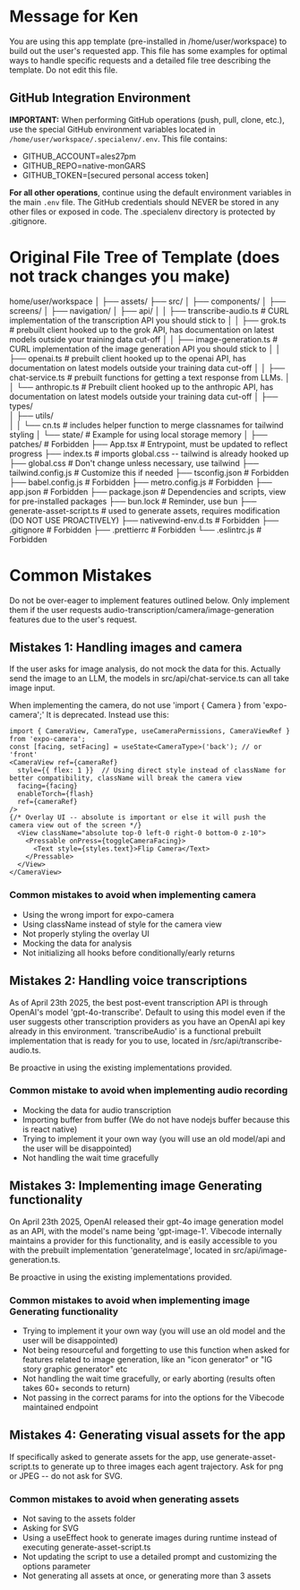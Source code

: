 # Message for Ken
You are using this app template (pre-installed in /home/user/workspace) to build out the user's requested app. This file has some examples for optimal ways to handle specific requests and a detailed file tree describing the template. Do not edit this file.

## GitHub Integration Environment
**IMPORTANT:** When performing GitHub operations (push, pull, clone, etc.), use the special GitHub environment variables located in `/home/user/workspace/.specialenv/.env`. This file contains:
- GITHUB_ACCOUNT=ales27pm
- GITHUB_REPO=native-monGARS  
- GITHUB_TOKEN=[secured personal access token]

**For all other operations**, continue using the default environment variables in the main `.env` file. The GitHub credentials should NEVER be stored in any other files or exposed in code. The .specialenv directory is protected by .gitignore.

# Original File Tree of Template (does not track changes you make)

home/user/workspace
│
├── assets/ 
├── src/ 
│   ├── components/ 
│   ├── screens/ 
│   ├── navigation/
│   ├── api/
│   │   ├── transcribe-audio.ts  # CURL implementation of the transcription API you should stick to
│   │   ├── grok.ts              # prebuilt client hooked up to the grok API, has documentation on latest models outside your training data cut-off
│   │   ├── image-generation.ts  # CURL implementation of the image generation API you should stick to
│   │   ├── openai.ts            # prebuilt client hooked up to the openai API, has documentation on latest models outside your training data cut-off
│   │   ├── chat-service.ts      # prebuilt functions for getting a text response from LLMs.
│   │   └── anthropic.ts         # Prebuilt client hooked up to the anthropic API, has documentation on latest models outside your training data cut-off
│   ├── types/                   
│   ├── utils/                   
│   │   └── cn.ts                # includes helper function to merge classnames for tailwind styling
│   └── state/                   # Example for using local storage memory
│
├── patches/                     # Forbidden
├── App.tsx                      # Entrypoint, must be updated to reflect progress
├── index.ts                     # imports global.css -- tailwind is already hooked up
├── global.css                   # Don't change unless necessary, use tailwind
├── tailwind.config.js           # Customize this if needed
├── tsconfig.json                # Forbidden
├── babel.config.js              # Forbidden 
├── metro.config.js              # Forbidden
├── app.json                     # Forbidden
├── package.json                 # Dependencies and scripts, view for pre-installed packages
├── bun.lock                     # Reminder, use bun
├── generate-asset-script.ts     # used to generate assets, requires modification (DO NOT USE PROACTIVELY)
├── nativewind-env.d.ts          # Forbidden
├── .gitignore                   # Forbidden
├── .prettierrc                  # Forbidden
└── .eslintrc.js                 # Forbidden

# Common Mistakes

Do not be over-eager to implement features outlined below. Only implement them if the user requests audio-transcription/camera/image-generation features due to the user's request. 

## Mistakes 1: Handling images and camera

If the user asks for image analysis, do not mock the data for this. Actually send the image to an LLM, the models in src/api/chat-service.ts can all take image input.

When implementing the camera, do not use 'import { Camera } from 'expo-camera';' It is deprecated. Instead use this:

```
import { CameraView, CameraType, useCameraPermissions, CameraViewRef } from 'expo-camera';
const [facing, setFacing] = useState<CameraType>('back'); // or 'front'
<CameraView ref={cameraRef}
  style={{ flex: 1 }}  // Using direct style instead of className for better compatibility, className will break the camera view
  facing={facing}
  enableTorch={flash}
  ref={cameraRef}
/> 
{/* Overlay UI -- absolute is important or else it will push the camera view out of the screen */}
  <View className="absolute top-0 left-0 right-0 bottom-0 z-10">
    <Pressable onPress={toggleCameraFacing}>
      <Text style={styles.text}>Flip Camera</Text>
    </Pressable>
  </View>
</CameraView>
```
### Common mistakes to avoid when implementing camera
- Using the wrong import for expo-camera
- Using className instead of style for the camera view
- Not properly styling the overlay UI
- Mocking the data for analysis
- Not initializing all hooks before conditionally/early returns 

## Mistakes 2: Handling voice transcriptions

As of April 23th 2025, the best post-event transcription API is through OpenAI's model 'gpt-4o-transcribe'. Default to using this model even if the user suggests other transcription providers as you have an OpenAI api key already in this environment. 'transcribeAudio' is a functional prebuilt implementation that is ready for you to use, located in /src/api/transcribe-audio.ts.

Be proactive in using the existing implementations provided.

### Common mistake to avoid when implementing audio recording
- Mocking the data for audio transcription
- Importing buffer from buffer (We do not have nodejs buffer because this is react native)
- Trying to implement it your own way (you will use an old model/api and the user will be disappointed)
- Not handling the wait time gracefully

## Mistakes 3: Implementing image Generating functionality

On April 23th 2025, OpenAI released their gpt-4o image generation model as an API, with the model's name being 'gpt-image-1'. Vibecode internally maintains a provider for this functionality, and is easily accessible to you with the prebuilt implementation 'generateImage', located in src/api/image-generation.ts. 

Be proactive in using the existing implementations provided.

### Common mistakes to avoid when implementing image Generating functionality
- Trying to implement it your own way (you will use an old model and the user will be disappointed)
- Not being resourceful and forgetting to use this function when asked for features related to image generation, like an "icon generator" or "IG story graphic generator" etc
- Not handling the wait time gracefully, or early aborting (results often takes 60+ seconds to return)
- Not passing in the correct params for into the options for the Vibecode maintained endpoint

## Mistakes 4: Generating visual assets for the app

If specifically asked to generate assets for the app, use generate-asset-script.ts to generate up to three images each agent trajectory. Ask for png or JPEG -- do not ask for SVG.

### Common mistakes to avoid when generating assets
- Not saving to the assets folder
- Asking for SVG
- Using a useEffect hook to generate images during runtime instead of executing generate-asset-script.ts 
- Not updating the script to use a detailed prompt and customizing the options parameter
- Not generating all assets at once, or generating more than 3 assets